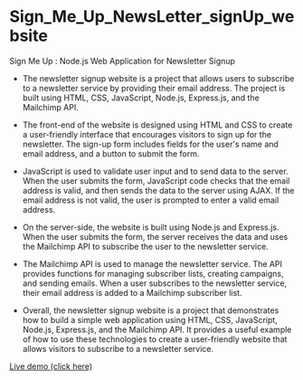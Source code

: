 # Sign_Me_Up_NewsLetter_signUp_website
Sign Me Up : Node.js Web Application for Newsletter Signup


- The newsletter signup website is a project that allows users to subscribe to a newsletter service by providing their email address. 
The project is built using HTML, CSS, JavaScript, Node.js, Express.js, and the Mailchimp API.

- The front-end of the website is designed using HTML and CSS to create a user-friendly interface that encourages visitors to sign up for the newsletter. 
The sign-up form includes fields for the user's name and email address, and a button to submit the form.

- JavaScript is used to validate user input and to send data to the server. When the user submits the form, 
JavaScript code checks that the email address is valid, and then sends the data to the server using AJAX. If the email address is not valid, 
the user is prompted to enter a valid email address.

- On the server-side, the website is built using Node.js and Express.js. When the user submits the form, the server receives the data and uses the Mailchimp API 
to subscribe the user to the newsletter service. 


- The Mailchimp API is used to manage the newsletter service. The API provides functions for managing subscriber lists, creating campaigns, 
and sending emails. When a user subscribes to the newsletter service, their email address is added to a Mailchimp subscriber list.

- Overall, the newsletter signup website is a project that demonstrates how to build a simple web application using HTML, CSS, JavaScript, Node.js, Express.js, 
and the Mailchimp API. It provides a useful example of how to use these technologies to create a user-friendly website that allows visitors to subscribe to a 
newsletter service.

<a href="">Live demo (click here) </a>
